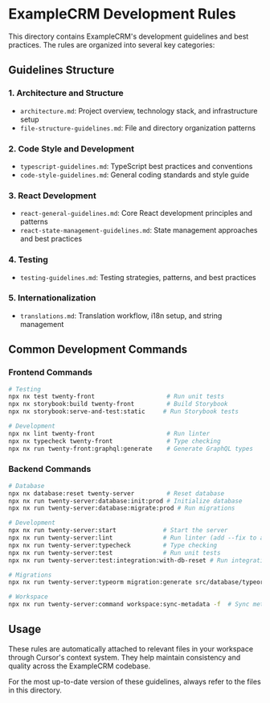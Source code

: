 # ExampleCRM Development Rules

This directory contains ExampleCRM's development guidelines and best practices. The rules are organized into several key categories:

## Guidelines Structure

### 1. Architecture and Structure
- `architecture.md`: Project overview, technology stack, and infrastructure setup
- `file-structure-guidelines.md`: File and directory organization patterns

### 2. Code Style and Development
- `typescript-guidelines.md`: TypeScript best practices and conventions
- `code-style-guidelines.md`: General coding standards and style guide

### 3. React Development
- `react-general-guidelines.md`: Core React development principles and patterns
- `react-state-management-guidelines.md`: State management approaches and best practices

### 4. Testing
- `testing-guidelines.md`: Testing strategies, patterns, and best practices

### 5. Internationalization
- `translations.md`: Translation workflow, i18n setup, and string management

## Common Development Commands

### Frontend Commands
```bash
# Testing
npx nx test twenty-front                    # Run unit tests
npx nx storybook:build twenty-front         # Build Storybook
npx nx storybook:serve-and-test:static     # Run Storybook tests

# Development
npx nx lint twenty-front                    # Run linter
npx nx typecheck twenty-front               # Type checking
npx nx run twenty-front:graphql:generate    # Generate GraphQL types
```

### Backend Commands
```bash
# Database
npx nx database:reset twenty-server         # Reset database
npx nx run twenty-server:database:init:prod # Initialize database
npx nx run twenty-server:database:migrate:prod # Run migrations

# Development
npx nx run twenty-server:start             # Start the server
npx nx run twenty-server:lint              # Run linter (add --fix to auto-fix)
npx nx run twenty-server:typecheck         # Type checking
npx nx run twenty-server:test              # Run unit tests
npx nx run twenty-server:test:integration:with-db-reset # Run integration tests

# Migrations
npx nx run twenty-server:typeorm migration:generate src/database/typeorm/metadata/migrations/[name] -d src/database/typeorm/metadata/metadata.datasource.ts

# Workspace
npx nx run twenty-server:command workspace:sync-metadata -f  # Sync metadata
```

## Usage

These rules are automatically attached to relevant files in your workspace through Cursor's context system. They help maintain consistency and quality across the ExampleCRM codebase.

For the most up-to-date version of these guidelines, always refer to the files in this directory.

